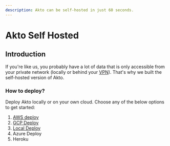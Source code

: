 ```yaml
---
description: Akto can be self-hosted in just 60 seconds.
---
```


# Akto Self Hosted

## Introduction

If you're like us, you probably have a lot of data that is only accessible from your private network (locally or behind your [VPN](https://cybernews.com/what-is-vpn/#how-does-a-vpn-work)). That's why we built the self-hosted version of Akto.

### How to deploy?

Deploy Akto locally or on your own cloud. Choose any of the below options to get started:

1. [AWS deploy](aws-deploy.md)
2. [GCP Deploy](gcp-deploy.md)
3. [Local Deploy](local-deploy.md)
4. Azure Deploy
5. Heroku
